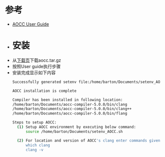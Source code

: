 # 参考
- [AOCC User Guide](https://docs.amd.com/r/en-US/57222-AOCC-user-guide/Installation)
- # 安装
- 从[下载页](https://www.amd.com/en/developer/aocc.html)下载aocc.tar.gz
- 按照User guide执行步骤
- 安装完成显示如下内容
  ```bash
  Successfully generated setenv file:/home/barton/Documents/setenv_AOCC.sh
  
  AOCC installation is complete
  
  Compiler has been installed in following location:
  /home/barton/Documents/aocc-compiler-5.0.0/bin/clang
  /home/barton/Documents/aocc-compiler-5.0.0/bin/clang++
  /home/barton/Documents/aocc-compiler-5.0.0/bin/flang
  
  Steps to setup AOCC:
  	(1) Setup AOCC environment by executing below command:
  		source /home/barton/Documents/setenv_AOCC.sh
  
  	(2) For location and version of AOCC's clang enter commands given below
  		which clang
  		clang -v
  
  
  
  ```